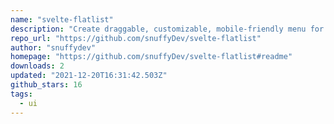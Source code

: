 ```yaml
---
name: "svelte-flatlist"
description: "Create draggable, customizable, mobile-friendly menu for Svelte."
repo_url: "https://github.com/snuffyDev/svelte-flatlist"
author: "snuffydev"
homepage: "https://github.com/snuffyDev/svelte-flatlist#readme"
downloads: 2
updated: "2021-12-20T16:31:42.503Z"
github_stars: 16
tags: 
  - ui
---
```

